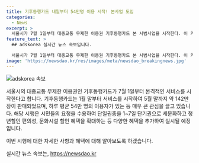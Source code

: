 ```yaml
---
title: 기후동행카드 내일부터 54만명 이용 시작! 본사업 도입
categories:
  - News
excerpt: >
  서울시가 7월 1일부터 대중교통 무제한 이용권 기후동행카드 본 시범사업을 시작한다. 이 카드는 지난 5월까지 약 142만 장이 판매되며 하루평균 54만명이 이용 중이다. 또한, 시는 단기권 추가, 청년할인 및 문화시설 할인 혜택 등 시민 요청사항을 반영하여 본사업을 진행하며, 이에 대한 홍보가 진행 중이다.
feature_text: >
  ## adskorea 실시간 뉴스 속보입니다.

  서울시가 7월 1일부터 대중교통 무제한 이용권 기후동행카드 본 시범사업을 시작한다. 이 카드는 지난 5월까지 약 142만 장이 판매되며 하루평균 54만명이 이용 중이다. 또한, 시는 단기권 추가, 청년할인 및 문화시설 할인 혜택 등 시민 요청사항을 반영하여 본사업을 진행하며, 이에 대한 홍보가 진행 중이다.
image: 'https://newsdao.kr/res/images/meta/newsdao_breakingnews.jpg'
---
```


<p><img src="https://newsdao.kr/res/images/meta/newsdao_breakingnews.jpg" alt="adskorea 속보" /></p>

<p>서울시의 대중교통 무제한 이용권인 기후동행카드가 7월 1일부터 본격적인 서비스를 시작한다고 합니다. 기후동행카드는 1월 말부터 서비스를 시작하여 5월 말까지 약 142만 장이 판매되었으며, 하루 평균 54만 명의 이용자가 있는 등 매우 큰 관심을 끌고 있습니다. 해당 시행은 시민들의 요청을 수용하여 단일권종을 1~7일 단기권으로 세분화하고 청년할인 편의성, 문화시설 할인 혜택을 확대하는 등 다양한 혜택을 추가하여 실시될 예정입니다. </p>

<p>이번 시행에 대한 자세한 사항과 혜택에 대해 알아보도록 하겠습니다.</p>
실시간 뉴스 속보는, <a href="https://newsdao.kr" rel="dofollow">https://newsdao.kr</a>


